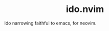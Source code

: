 <p align="center">
  <h1 align="center">ido.nvim</h2>
</p>

Ido narrowing faithful to emacs, for neovim.
